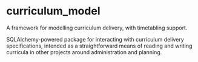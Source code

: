 # curriculum_model
A framework for modelling curriculum delivery, with timetabling support. 

SQLAlchemy-powered package for interacting with curriculum delivery specifications, 
intended as a straightforward means of reading and writing curricula in other 
projects around administration and planning.  
